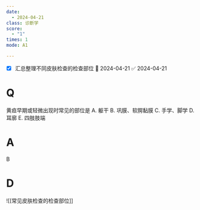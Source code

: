 ```yaml
---
date:
  - 2024-04-21
class: 诊断学
score:
  - "1"
times: 1
mode: A1

--- 
```

- [x] 汇总整理不同皮肤检查的检查部位 📅 2024-04-21 ✅ 2024-04-21


# Q
黄疸早期或轻微出现时常见的部位是
A. 躯干 
B. 巩膜、软腭黏膜 
C. 手学、脚学
D. 耳廓 
E. 四肢肢端

# A

B



# D
![[常见皮肤检查的检查部位]]